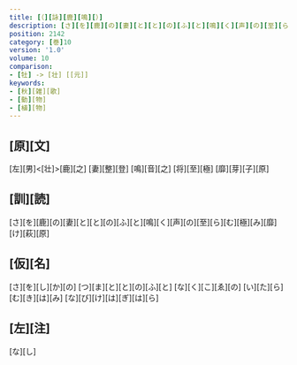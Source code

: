 ```yaml
---
title: [（][詠][鹿][鳴][）]
description: [さ][を][鹿][の][妻][と][と][の][ふ][と][鳴][く][声][の][至][ら][む][極][み][靡][け][萩][原]
position: 2142
category: [巻]10
version: '1.0'
volume: 10
comparison:
- [牡] -> [壮] [[元]]
keywords:
- [秋][雑][歌]
- [動][物]
- [植][物]
---
```


## [原][文]

[左][男]<[壮]>[鹿][之] [妻][整][登] [鳴][音][之] [将][至][極] [靡][芽][子][原]

## [訓][読]

[さ][を][鹿][の][妻][と][と][の][ふ][と][鳴][く][声][の][至][ら][む][極][み][靡][け][萩][原]

## [仮][名]

[さ][を][し][か][の] [つ][ま][と][と][の][ふ][と] [な][く][こ][ゑ][の] [い][た][ら][む][き][は][み] [な][び][け][は][ぎ][は][ら]

## [左][注]

[な][し]
